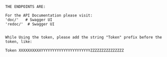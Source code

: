 
    THE ENDPOINTS ARE:
    
    For the API Documentation please visit:
    'doc/'   # Swagger UI
    'redoc/'  # Swagger UI

    
    While Using the token, please add the string "Token" prefix before the token, like:
    
    Token XXXXXXXXXXYYYYYYYYYYYYYYYYYYYYYYZZZZZZZZZZZZZZZ
    

